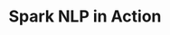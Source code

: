 ---
layout: demopage
title: Spark NLP in Action
full_width: true
permalink: /financial_company_normalization
key: demo
license: false
show_edit_on_github: false
show_date: false
data:
  sections:  
    - title: Spark NLP for Finance
      excerpt: Normalize and Augment Company Names
      secheader: yes
      secheader:
        - title: Spark NLP for Finance
          subtitle: Normaliz and Augment Company Names
          activemenu: financial_company_normalization
      source: yes
      source: 
        - title: Company names Normalization 
          id: company_normalization_edgar_crunchbase_databases 
          image: 
              src: /assets/images/Company_Normalization.svg
          image2: 
              src: /assets/images/Company_Normalization_f.svg
          excerpt: These models normalize versions of Company Names using Edgar and Crunchbase databases conventions.
          actions:
          - text: Live Demo
            type: normal
            url: https://demo.johnsnowlabs.com/finance/ER_EDGAR_CRUNCHBASE/
          - text: Colab Netbook
            type: blue_btn
            url:    
        - title: Augment Company Names with Public Information  
          id: augment_company_names_public_information   
          image: 
              src: /assets/images/Augment_Company_Names_Public_Information.svg
          image2: 
              src: /assets/images/Augment_Company_Names_Public_Information_f.svg
          excerpt: These models aim to augment NER with information from external sources.
          actions:
          - text: Live Demo
            type: normal
            url: https://demo.johnsnowlabs.com/finance/FIN_LEG_COMPANY_AUGMENTATION 
          - text: Colab Netbook
            type: blue_btn
            url:              
---